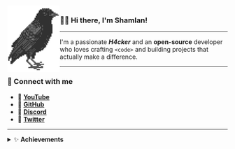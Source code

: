 <img align="left" src="assets/logo.png">

### 👋🏻 Hi there, I'm Shamlan!

---

I'm a passionate <b>*H4cker*</b> and an <b>open-source</b> developer who loves crafting <code>&lt;code&gt;</code> and building projects that actually make a difference.

---

### 🔗 Connect with me
- 🎥 [**YouTube**](https://www.youtube.com/@S𱎫)
- 🐙 [**GitHub**](https://github.com/Shamlan311)
- 👾 [**Discord**](https://discord.gg/Hw3Kh4xgSE)
- 🐥 [**Twitter**](https://www.x.com/ShamlanAlt)

---

<details>
<summary>✨ <b>Achievements</b></summary>

![achievements](assets/achievements.svg)

---

</details>

